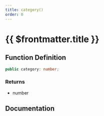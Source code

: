 ```yaml
---
title: category()
order: 0
---
```


# {{ $frontmatter.title }}

## Function Definition

```ts
public category: number;
```

### Returns

* number

## Documentation

<!--@include: ./parts/category.md-->
